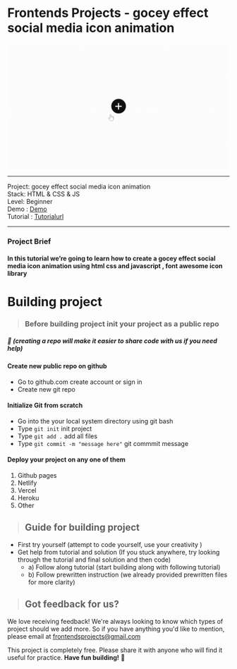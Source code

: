 # Frontends Projects - gocey effect social media icon animation

![gocey effect social media icon animation](/Design/GoceyAnimation.gif)

---
Project: gocey effect social media icon animation\
Stack: HTML & CSS & JS \
Level: Beginner\
Demo : [Demo](https://gocey-effect-icons.netlify.app/)\
Tutorial : [Tutorialurl](https://frontendsprojects.teachable.com/courses/frontend-projects-tutorial/lectures/38696223)

---

### Project Brief
#### In this tutorial we’re going to learn how to create a gocey effect social media icon animation using html css and javascript , font awesome icon library

# Building project
> ### Before building project init your project as a public repo 
##### 📌 (creating a repo will make it easier to share code with us if you need help)

#### Create new public repo on github
- Go to github.com create account or sign in
- Create new git repo 
#### Initialize Git from scratch 
- Go into the your local system directory using git bash
- Type `git init` init project
- Type `git add .` add all files 
- Type `git commit -m "message here"` git commmit message

#### Deploy your project on any one of them
1. Github pages
2. Netlify
3. Vercel
4. Heroku
5. Other
> ## Guide for building project
* First try yourself (attempt to code yourself, use your creativity )
* Get help from tutorial and solution (If you stuck anywhere, try looking through the tutorial and final solution and then code)
    * a) Follow along tutorial  (start building along with following tutorial)
    * b) Follow prewritten instruction (we already provided prewritten files for more clarity)

> ## Got feedback for us?
We love receiving feedback! We're always looking to know which types of project should we add more. So if you have anything you'd like to mention, please email at frontendsprojects@gmail.com

This project is completely free. Please share it with anyone who will find it useful for practice.
**Have fun building!** 🚀